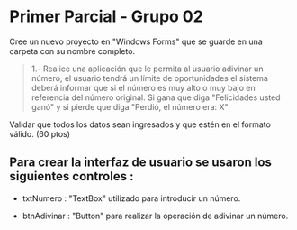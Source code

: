 # Primer Parcial - Grupo 02

Cree un nuevo proyecto en "Windows Forms" que se guarde en una carpeta con su nombre completo.

> 1.- Realice una aplicación que le permita al usuario adivinar un número, el usuario tendrá un límite de oportunidades el sistema deberá informar que si el número es muy alto o muy bajo en referencia del número original.
Si gana que diga "Felicidades usted ganó" y si pierde que diga "Perdió, el número era: X"

Validar que todos los datos sean ingresados y que estén en el formato válido. (60 ptos) 

>>>>>>>>>>>>>>>>>>>>>>>>>>>>>

## Para crear la interfaz de usuario se usaron los siguientes controles :

* txtNumero : "TextBox" utilizado para introducir un número.

* btnAdivinar : "Button" para realizar la operación de adivinar un número.